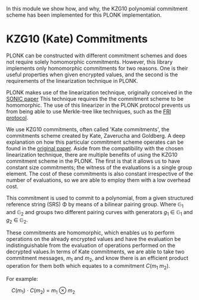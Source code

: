 In this module we show how, and why, the KZG10 polynomial commitment scheme has 
been implemented for this PLONK implementation.

# KZG10 (Kate) Commitments 

PLONK can be constructed with different commitment schemes and does not require 
solely homomorphic commitments. However, this library implements only 
homomorphic commitments for two reasons. One is their useful properties when 
given encrypted values, and the second is the requirements of the linearization 
technique in PLONK.

PLONK makes use of the linearization technique, originally conceived in the 
[SONIC paper](https://eprint.iacr.org/2019/099.pdf) This technique requires the 
the commitment scheme to be homomorphic. The use of this linearizer in the 
PLONK protocol prevents us from being able to use Merkle-tree like techniques, 
such as the [FRI protocol](https://drops.dagstuhl.de/opus/volltexte/2018/9018/pdf/LIPIcs-ICALP-2018-14.pdf).

We use KZG10 commitments, often called 'Kate commitments', the commitments 
scheme created by Kate, Zaverucha and Goldberg.
A deep explanation on how this particular commitment scheme operates can be 
found in the [original paper](https://www.iacr.org/archive/asiacrypt2010/6477178/6477178.pdf).
Aside from the compatibility with the chosen linearization technique, there are 
multiple benefits of using the KZG10 commitment scheme in the PLONK.
The first is that it allows us to have constant size commitments; the witness 
of the evaluations is a single group element.
The cost of these commitments is also constant irrespective of the number of 
evaluations, so we are able to employ them with a low overhead cost.

This commitment is used to commit to a polynomial, from a given structured 
reference string (SRS) &Phi; by means of a bilinear pairing group.
Where &Gopf;<sub>1</sub> and &Gopf;<sub>2</sub> and groups two different 
pairing curves with generators *g*<sub>1</sub> &isin; &Gopf;<sub>1</sub> 
and *g*<sub>2</sub> &isin; &Gopf;<sub>2</sub>.

These commitments are homomorphic, which enables us to perform operations on 
the already encrypted values and have the evaluation be indistinguishable from 
the evaluation of operations performed on the decrypted values.In terms of Kate 
commitments, we are able to take two commitment messages, *m*<sub>1</sub> and 
*m*<sub>2</sub>, and know there is an efficient product operation for them both 
which equates to a commitment *C*(*m*<sub>1</sub> *m*<sub>2</sub>).

For example:

&emsp;*C*(*m*<sub>1</sub>) &sdot; *C*(*m*<sub>2</sub>) &equals; *m*<sub>1</sub> &otimes; *m*<sub>2</sub> 
